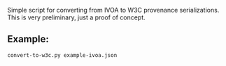 Simple script for converting from IVOA to W3C provenance serializations.
This is very preliminary, just a proof of concept.

## Example:

`convert-to-w3c.py example-ivoa.json`

